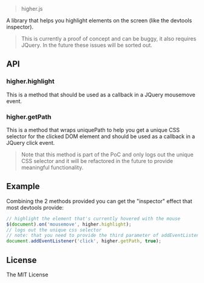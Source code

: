 > higher.js

A library that helps you highlight elements on the screen (like the devtools inspector).

> This is currently a proof of concept and can be buggy, it also requires JQuery.
In the future these issues will be sorted out.

## API

### higher.highlight

This is a method that should be used as a callback in a JQuery mousemove event.

### higher.getPath

This is a method that wraps uniquePath to help you get a unique CSS selector for the clicked DOM element and should be used as a callback in a JQuery click event.

> Note that this method is part of the PoC and only logs out the unique CSS selector and it will be refactored in the future to provide meaningful functionality.

## Example

Combining the 2 methods provided you can get the "inspector" effect that most devtools provide:

```js
// highlight the element that's currently hovered with the mouse
$(document).on('mousemove', higher.highlight);
// logs out the unique css selector
// note: that you need to provide the third parameter of addEventListener (true) to make it execute in the capturing phase
document.addEventListener('click', higher.getPath, true);
```

## License

The MIT License
